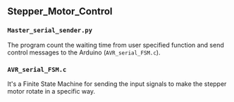 ## Stepper_Motor_Control
### `Master_serial_sender.py`
The program count the waiting time from user specified function and send control messages to the Arduino (`AVR_serial_FSM.c`).
### `AVR_serial_FSM.c`
It's a Finite State Machine for sending the input signals to make the stepper motor rotate in a specific way.
